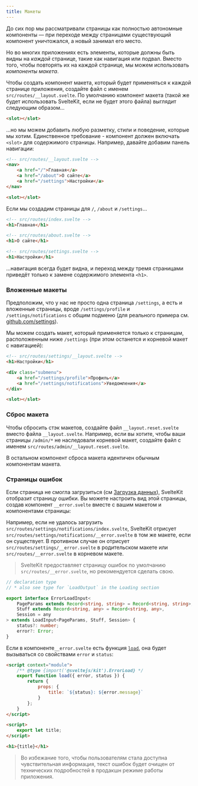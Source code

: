 ```yaml
---
title: Макеты
---
```


До сих пор мы рассматривали страницы как полностью автономные компоненты — при переходе между страницами существующий компонент уничтожался, а новый занимал его место.

Но во многих приложениях есть элементы, которые должны быть видны на _каждой_ странице, такие как навигация или подвал. Вместо того, чтобы повторять их на каждой странице, мы можем использовать _компоненты макета_.

Чтобы создать компонент макета, который будет применяться к каждой странице приложения, создайте файл с именем `src/routes/__layout.svelte`. По умолчанию компонент макета (такой же будет использовать SvelteKit, если не будет этого файла) выглядит следующим образом...

```html
<slot></slot>
```

...но мы можем добавить любую разметку, стили и поведение, которые мы хотим. Единственное требование - компонент должен включать `<slot>` для содержимого страницы.  Например, давайте добавим панель навигации:

```html
<!-- src/routes/__layout.svelte -->
<nav>
	<a href="/">Главная</a>
	<a href="/about">О сайте</a>
	<a href="/settings">Настройки</a>
</nav>

<slot></slot>
```

Если мы создадим страницы для `/`, `/about` и `/settings`...

```html
<!-- src/routes/index.svelte -->
<h1>Главная</h1>
```

```html
<!-- src/routes/about.svelte -->
<h1>О сайте</h1>
```

```html
<!-- src/routes/settings.svelte -->
<h1>Настройки</h1>
```

...навигация всегда будет видна, и переход между тремя страницами приведёт только к замене содержимого элемента `<h1>`.

### Вложенные макеты

Предположим, что у нас не просто одна страница `/settings`, а есть и вложенные страницы, вроде `/settings/profile` и `/settings/notifications` с общим подменю (для реального примера см. [github.com/settings](https://github.com/settings)).

Мы можем создать макет, который применяется только к страницам, расположенным ниже `/settings` (при этом останется и корневой макет с навигацией):

```html
<!-- src/routes/settings/__layout.svelte -->
<h1>Настройки</h1>

<div class="submenu">
	<a href="/settings/profile">Профиль</a>
	<a href="/settings/notifications">Уведомления</a>
</div>

<slot></slot>
```

### Сброс макета

Чтобы сбросить стэк макетов, создайте файл `__layout.reset.svelte` вместо файла `__layout.svelte`. Например, если вы хотите, чтобы ваши страницы `/admin/*` не наследовали корневой макет, создайте файл с именем `src/routes/admin/__layout.reset.svelte`.

В остальном компонент сброса макета идентичен обычным компонентам макета.


### Страницы ошибок

Если страница не смогла загрузиться (см [Загрузка данных](#zagruzka-dannyh)), SvelteKit отобразит страницу ошибки. Вы можете настроить вид этой страницы, создав компонент `__error.svelte` вместе с вашим макетом и компонентами страницы:

Например, если не удалось загрузить `src/routes/settings/notifications/index.svelte`, SvelteKit отрисует `src/routes/settings/notifications/__error.svelte` в том же макете, если он существует. В противном случае он отрисует `src/routes/settings/__error.svelte` в родительском макете или `src/routes/__error.svelte` в корневом макете.

> SvelteKit предоставляет страницу ошибок по умолчанию `src/routes/__error.svelte`, но рекомендуется сделать свою.

```ts
// declaration type
// * also see type for `LoadOutput` in the Loading section

export interface ErrorLoadInput<
	PageParams extends Record<string, string> = Record<string, string>,
	Stuff extends Record<string, any> = Record<string, any>,
	Session = any
> extends LoadInput<PageParams, Stuff, Session> {
	status?: number;
	error?: Error;
}
```


Если в компоненте`__error.svelte` есть функция [`load`](#zagruzka-dannyh), она будет вызываться со свойствами `error` и `status`:

```html
<script context="module">
	/** @type {import('@sveltejs/kit').ErrorLoad} */
	export function load({ error, status }) {
		return {
			props: {
				title: `${status}: ${error.message}`
			}
		};
	}
</script>

<script>
	export let title;
</script>

<h1>{title}</h1>
```
> Во избежание того, чтобы пользователям стала доступна чувствительная информация, текст ошибок будет очищен от технических подробностей в продакшн режиме работы приложения.